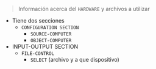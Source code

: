 > Información acerca del `HARDWARE` y archivos a utilizar

- Tiene dos secciones
    - `CONFIGURATION SECTION`
        - `SOURCE-COMPUTER`
        - `OBJECT-COMPUTER`
- INPUT-OUTPUT SECTION
    - `FILE-CONTROL`
        - `SELECT` (archivo y a que dispositivo)